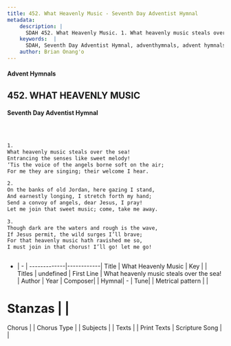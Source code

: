 ```yaml
---
title: 452. What Heavenly Music - Seventh Day Adventist Hymnal
metadata:
    description: |
      SDAH 452. What Heavenly Music. 1. What heavenly music steals over the sea! Entrancing the senses like sweet melody! ‘Tis the voice of the angels borne soft on the air; For me they are singing; their welcome I hear.
    keywords:  |
      SDAH, Seventh Day Adventist Hymnal, adventhymnals, advent hymnals, What Heavenly Music, What heavenly music steals over the sea! 
    author: Brian Onang'o
---
```


#### Advent Hymnals
## 452. WHAT HEAVENLY MUSIC
#### Seventh Day Adventist Hymnal

```txt



1.
What heavenly music steals over the sea!
Entrancing the senses like sweet melody!
‘Tis the voice of the angels borne soft on the air;
For me they are singing; their welcome I hear.

2.
On the banks of old Jordan, here gazing I stand,
And earnestly longing, I stretch forth my hand;
Send a convoy of angels, dear Jesus, I pray!
Let me join that sweet music; come, take me away.

3.
Though dark are the waters and rough is the wave,
If Jesus permit, the wild surges I’ll brave;
For that heavenly music hath ravished me so,
I must join in that chorus! I’ll go! let me go!



```

- |   -  |
-------------|------------|
Title | What Heavenly Music |
Key |  |
Titles | undefined |
First Line | What heavenly music steals over the sea! |
Author | 
Year | 
Composer|  |
Hymnal|  - |
Tune|  |
Metrical pattern | |
# Stanzas |  |
Chorus |  |
Chorus Type |  |
Subjects |  |
Texts |  |
Print Texts | 
Scripture Song |  |
  
